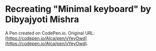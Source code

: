 # Recreating "Minimal keyboard" by Dibyajyoti Mishra

A Pen created on CodePen.io. Original URL: [https://codepen.io/Alca/pen/vYeyOwd](https://codepen.io/Alca/pen/vYeyOwd).

